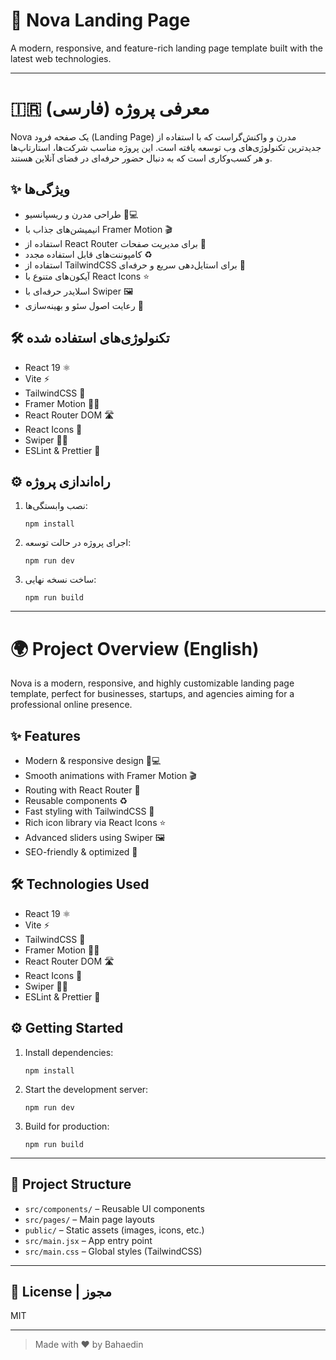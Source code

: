 # 🚀 Nova Landing Page

A modern, responsive, and feature-rich landing page template built with the latest web technologies.

---

# 🇮🇷 معرفی پروژه (فارسی)

Nova یک صفحه فرود (Landing Page) مدرن و واکنش‌گراست که با استفاده از جدیدترین تکنولوژی‌های وب توسعه یافته است. این پروژه مناسب شرکت‌ها، استارتاپ‌ها و هر کسب‌وکاری است که به دنبال حضور حرفه‌ای در فضای آنلاین هستند.

## ✨ ویژگی‌ها

- طراحی مدرن و ریسپانسیو 📱💻
- انیمیشن‌های جذاب با Framer Motion 🎬
- استفاده از React Router برای مدیریت صفحات 🔗
- کامپوننت‌های قابل استفاده مجدد ♻️
- استفاده از TailwindCSS برای استایل‌دهی سریع و حرفه‌ای 🎨
- آیکون‌های متنوع با React Icons ⭐
- اسلایدر حرفه‌ای با Swiper 🖼️
- رعایت اصول سئو و بهینه‌سازی 🚀

## 🛠️ تکنولوژی‌های استفاده شده

- React 19 ⚛️
- Vite ⚡
- TailwindCSS 🌈
- Framer Motion 🏃‍♂️
- React Router DOM 🛣️
- React Icons 🎯
- Swiper 🏄‍♂️
- ESLint & Prettier 🧹

## ⚙️ راه‌اندازی پروژه

1. نصب وابستگی‌ها:
   ```
   npm install
   ```
2. اجرای پروژه در حالت توسعه:
   ```
   npm run dev
   ```
3. ساخت نسخه نهایی:
   ```
   npm run build
   ```

---

# 🌍 Project Overview (English)

Nova is a modern, responsive, and highly customizable landing page template, perfect for businesses, startups, and agencies aiming for a professional online presence.

## ✨ Features

- Modern & responsive design 📱💻
- Smooth animations with Framer Motion 🎬
- Routing with React Router 🔗
- Reusable components ♻️
- Fast styling with TailwindCSS 🎨
- Rich icon library via React Icons ⭐
- Advanced sliders using Swiper 🖼️
- SEO-friendly & optimized 🚀

## 🛠️ Technologies Used

- React 19 ⚛️
- Vite ⚡
- TailwindCSS 🌈
- Framer Motion 🏃‍♂️
- React Router DOM 🛣️
- React Icons 🎯
- Swiper 🏄‍♂️
- ESLint & Prettier 🧹

## ⚙️ Getting Started

1. Install dependencies:
   ```
   npm install
   ```
2. Start the development server:
   ```
   npm run dev
   ```
3. Build for production:
   ```
   npm run build
   ```

---

## 📁 Project Structure

- `src/components/` – Reusable UI components
- `src/pages/` – Main page layouts
- `public/` – Static assets (images, icons, etc.)
- `src/main.jsx` – App entry point
- `src/main.css` – Global styles (TailwindCSS)

---

## 📝 License | مجوز

MIT

---

> Made with ❤️ by Bahaedin
